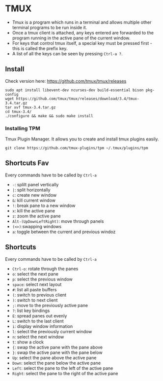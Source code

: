 # TMUX
* Tmux is a program which runs in a terminal and allows multiple other terminal programs to be run inside it.
* Once a tmux client is attached, any keys entered are forwarded to the program running in the active pane of the current window. 
* For keys that control tmux itself, a special key must be pressed first - this is called the prefix key.
* A list of all the keys can be seen by pressing `Ctrl-a ?`.

## Install
Check version here: <https://github.com/tmux/tmux/releases>
```shell
sudo apt install libevent-dev ncurses-dev build-essential bison pkg-config
wget https://github.com/tmux/tmux/releases/download/3.4/tmux-3.4.tar.gz
tar xvf tmux-3.4.tar.gz
cd tmux-3.4/
./configure && make && sudo make install
```

### Installing TPM 
Tmux Plugin Manager. It allows you to create and install tmux plugins easily.
```
git clone https://github.com/tmux-plugins/tpm ~/.tmux/plugins/tpm
```

## Shortcuts Fav
Every commands have to be called by `Ctrl-a`
* `-`: splilt panel vertically
* `|`: split horizontally
* `c`: create new window
* `&`: kill current window
* `!`: break pane to a new window
* `x`: kill the active pane
* `z`: zoom the active pane 
* `Alt-(UpDownLeftRight)`: move through panels
* `(<>)`:swapping windows
* `a`: toggle between the current and previous windoz

## Shortcuts
Every commands have to be called by `Ctrl-a`
* `Ctrl-o`: rotate through the panes 
* `o`: select the next pane 
* `p`: select the previous window
* `space`: select next layout 
* `#`: list all paste buffers
* `(`: switch to previous client 
* `)`: switch to next client 
* `;`: move to the previously active pane
* `?`: list key bindings 
* `E`: spread panes out evenly
* `L`: switch to the last client 
* `i`: display window information
* `l`: select the previously current window
* `n`: select the next window 
* `t`: show a clock 
* `{`: swap the active pane with the pane above 
* `}`: swap the active pane with the pane below 
* `Up`: select the pane above the active pane 
* `Down`: select the pane below the active pane 
* `Left`: select the pane to the left of the active pane 
* `Right`: select the pane to the right of the active pane

